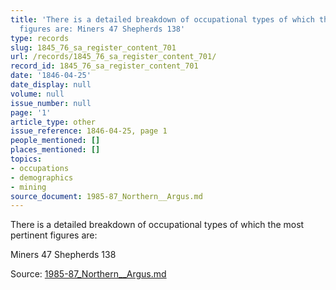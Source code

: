 ```yaml
---
title: 'There is a detailed breakdown of occupational types of which the most pertinent
  figures are: Miners 47 Shepherds 138'
type: records
slug: 1845_76_sa_register_content_701
url: /records/1845_76_sa_register_content_701/
record_id: 1845_76_sa_register_content_701
date: '1846-04-25'
date_display: null
volume: null
issue_number: null
page: '1'
article_type: other
issue_reference: 1846-04-25, page 1
people_mentioned: []
places_mentioned: []
topics:
- occupations
- demographics
- mining
source_document: 1985-87_Northern__Argus.md
---
```


There is a detailed breakdown of occupational types of which the most pertinent figures are:

Miners	47	Shepherds	138

Source: [1985-87_Northern__Argus.md](/downloads/markdown/1985-87_Northern__Argus.md)
